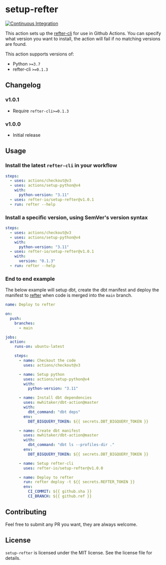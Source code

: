 # setup-refter

[![Continuous Integration](https://github.com/refter-io/setup-refter/actions/workflows/ci.yml/badge.svg?branch=main)](https://github.com/refter-io/setup-refter/actions/workflows/ci.yml)

This action sets up the [refter-cli](https://refter.io) for use in Github Actions. You can specify what version you want to install, the action will fail if no matching versions are found.

This action supports versions of:

- Python `>=3.7`
- refter-cli `>=0.1.3`

## Changelog

### v1.0.1

- Require `refter-cli>=0.1.3`

### v1.0.0

- Initial release

## Usage

### Install the latest `refter-cli` in your workflow

```yaml
steps:
  - uses: actions/checkout@v3
  - uses: actions/setup-python@v4
    with:
      python-version: "3.11"
  - uses: refter-io/setup-refter@v1.0.1
  - run: refter --help
```

### Install a specific version, using SemVer's version syntax

```yaml
steps:
  - uses: actions/checkout@v3
  - uses: actions/setup-python@v4
    with:
      python-version: "3.11"
  - uses: refter-io/setup-refter@v1.0.1
    with:
      version: "0.1.3"
  - run: refter --help
```

### End to end example

The below example will setup dbt, create the dbt manifest and deploy the manifest to [refter](https://refter.io) when code is merged into the `main` branch.

```yaml
name: Deploy to refter

on:
  push:
    branches:
      - main

jobs:
  action:
    runs-on: ubuntu-latest

    steps:
      - name: Checkout the code
        uses: actions/checkout@v3

      - name: Setup python
        uses: actions/setup-python@v4
        with:
          python-version: "3.11"

      - name: Install dbt dependencies
        uses: mwhitaker/dbt-action@master
        with:
          dbt_command: "dbt deps"
        env:
          DBT_BIGQUERY_TOKEN: ${{ secrets.DBT_BIGQUERY_TOKEN }}

      - name: Create dbt manifest
        uses: mwhitaker/dbt-action@master
        with:
          dbt_command: "dbt ls --profiles-dir ."
        env:
          DBT_BIGQUERY_TOKEN: ${{ secrets.DBT_BIGQUERY_TOKEN }}

      - name: Setup refter-cli
        uses: refter-io/setup-refter@v1.0.0

      - name: Deploy to refter
        run: refter deploy -t ${{ secrets.REFTER_TOKEN }}
        env:
          CI_COMMIT: ${{ github.sha }}
          CI_BRANCH: ${{ github.ref }}
```

## Contributing

Feel free to submit any PR you want, they are always welcome.

## License

`setup-refter` is licensed under the MIT license. See the license file for details.
